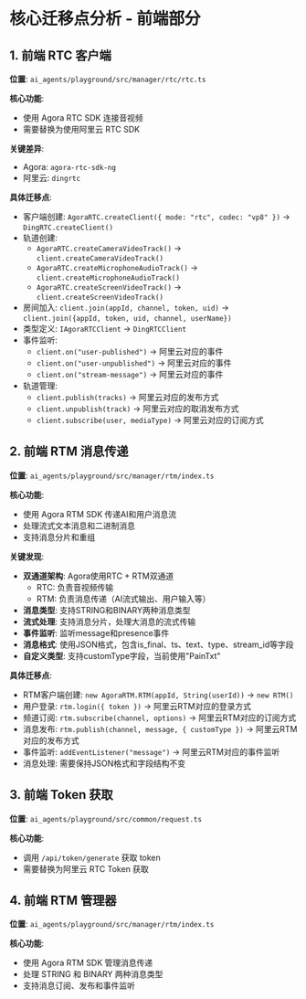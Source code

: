 # 核心迁移点分析 - 前端部分

## 1. 前端 RTC 客户端

**位置**: `ai_agents/playground/src/manager/rtc/rtc.ts`

**核心功能**:

- 使用 Agora RTC SDK 连接音视频
- 需要替换为使用阿里云 RTC SDK

**关键差异**:

- Agora: `agora-rtc-sdk-ng`
- 阿里云: `dingrtc`

**具体迁移点**:

- 客户端创建: `AgoraRTC.createClient({ mode: "rtc", codec: "vp8" })` → `DingRTC.createClient()`
- 轨道创建:
  - `AgoraRTC.createCameraVideoTrack()` → `client.createCameraVideoTrack()`
  - `AgoraRTC.createMicrophoneAudioTrack()` → `client.createMicrophoneAudioTrack()`
  - `AgoraRTC.createScreenVideoTrack()` → `client.createScreenVideoTrack()`
- 房间加入: `client.join(appId, channel, token, uid)` → `client.join({appId, token, uid, channel, userName})`
- 类型定义: `IAgoraRTCClient` → `DingRTCClient`
- 事件监听:
  - `client.on("user-published")` → 阿里云对应的事件
  - `client.on("user-unpublished")` → 阿里云对应的事件
  - `client.on("stream-message")` → 阿里云对应的事件
- 轨道管理:
  - `client.publish(tracks)` → 阿里云对应的发布方式
  - `client.unpublish(track)` → 阿里云对应的取消发布方式
  - `client.subscribe(user, mediaType)` → 阿里云对应的订阅方式

## 2. 前端 RTM 消息传递

**位置**: `ai_agents/playground/src/manager/rtm/index.ts`

**核心功能**:

- 使用 Agora RTM SDK 传递AI和用户消息流
- 处理流式文本消息和二进制消息
- 支持消息分片和重组

**关键发现**:

- **双通道架构**: Agora使用RTC + RTM双通道
  - RTC: 负责音视频传输
  - RTM: 负责消息传递（AI流式输出、用户输入等）
- **消息类型**: 支持STRING和BINARY两种消息类型
- **流式处理**: 支持消息分片，处理大消息的流式传输
- **事件监听**: 监听message和presence事件
- **消息格式**: 使用JSON格式，包含is_final、ts、text、type、stream_id等字段
- **自定义类型**: 支持customType字段，当前使用"PainTxt"

**具体迁移点**:

- RTM客户端创建: `new AgoraRTM.RTM(appId, String(userId))` → `new RTM()`
- 用户登录: `rtm.login({ token })` → 阿里云RTM对应的登录方式
- 频道订阅: `rtm.subscribe(channel, options)` → 阿里云RTM对应的订阅方式
- 消息发布: `rtm.publish(channel, message, { customType })` → 阿里云RTM对应的发布方式
- 事件监听: `addEventListener("message")` → 阿里云RTM对应的事件监听
- 消息处理: 需要保持JSON格式和字段结构不变

## 3. 前端 Token 获取

**位置**: `ai_agents/playground/src/common/request.ts`

**核心功能**:

- 调用 `/api/token/generate` 获取 token
- 需要替换为阿里云 RTC Token 获取

## 4. 前端 RTM 管理器

**位置**: `ai_agents/playground/src/manager/rtm/index.ts`

**核心功能**:

- 使用 Agora RTM SDK 管理消息传递
- 处理 STRING 和 BINARY 两种消息类型
- 支持消息订阅、发布和事件监听
